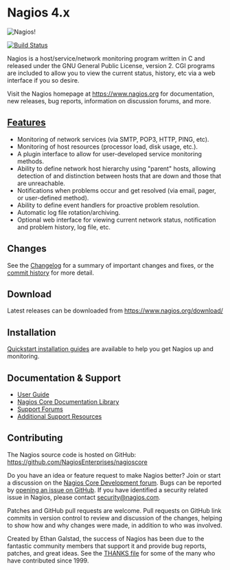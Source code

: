 Nagios 4.x
==========

![Nagios!](https://www.nagios.com/wp-content/uploads/2015/05/Nagios-Black-500x124.png)

[![Build Status](https://travis-ci.org/NagiosEnterprises/nagioscore.svg?branch=master)](https://travis-ci.org/NagiosEnterprises/nagioscore)


Nagios is a host/service/network monitoring program written in C and
released under the GNU General Public License, version 2. CGI programs
are included to allow you to view the current status, history, etc via
a web interface if you so desire.

Visit the Nagios homepage at https://www.nagios.org for documentation,
new releases, bug reports, information on discussion forums, and more.


[Features](https://www.nagios.org/about/features/)
-----------------------------------------------
* Monitoring of network services (via SMTP, POP3, HTTP, PING, etc).
* Monitoring of host resources (processor load, disk usage, etc.).
* A plugin interface to allow for user-developed service monitoring
  methods.
* Ability to define network host hierarchy using "parent" hosts,
  allowing detection of and distinction between hosts that are down
  and those that are unreachable.
* Notifications when problems occur and get resolved (via email,
  pager, or user-defined method).
* Ability to define event handlers for proactive problem resolution.
* Automatic log file rotation/archiving.
* Optional web interface for viewing current network status,
  notification and problem history, log file, etc.

Changes
-------
See the
[Changelog](https://raw.githubusercontent.com/NagiosEnterprises/nagioscore/master/Changelog)
for a summary of important changes and fixes, or the
[commit history](https://github.com/NagiosEnterprises/nagioscore/commits/master)
for more detail.


Download
--------
Latest releases can be downloaded from https://www.nagios.org/download/


Installation
------------
[Quickstart installation guides](http://nagios.sourceforge.net/docs/nagioscore/4/en/quickstart.html)
are available to help you get Nagios up and monitoring.


Documentation & Support
-----------------------
* [User Guide](http://nagios.sourceforge.net/docs/nagioscore/4/en/)
* [Nagios Core Documentation Library](https://library.nagios.com/library/products/nagioscore/)
* [Support Forums](https://support.nagios.com/forum/viewforum.php?f=7)
* [Additional Support Resources](https://www.nagios.org/support/)


Contributing
------------
The Nagios source code is hosted on GitHub:
https://github.com/NagiosEnterprises/nagioscore

Do you have an idea or feature request to make Nagios better? Join or start a
discussion on the [Nagios Core Development forum](https://support.nagios.com/forum/viewforum.php?f=34).
Bugs can be reported by [opening an issue on GitHub](https://github.com/NagiosEnterprises/nagioscore/issues/new).
If you have identified a security related issue in Nagios, please contact
security@nagios.com.

Patches and GitHub pull requests are welcome. Pull requests on GitHub
link commits in version control to review and discussion of the
changes, helping to show how and why changes were made, in addition to
who was involved.

Created by Ethan Galstad, the success of Nagios has been due to the
fantastic community members that support it and provide bug reports,
patches, and great ideas. See the
[THANKS file](https://raw.githubusercontent.com/NagiosEnterprises/nagioscore/master/THANKS)
for some of the many who have contributed since 1999.
